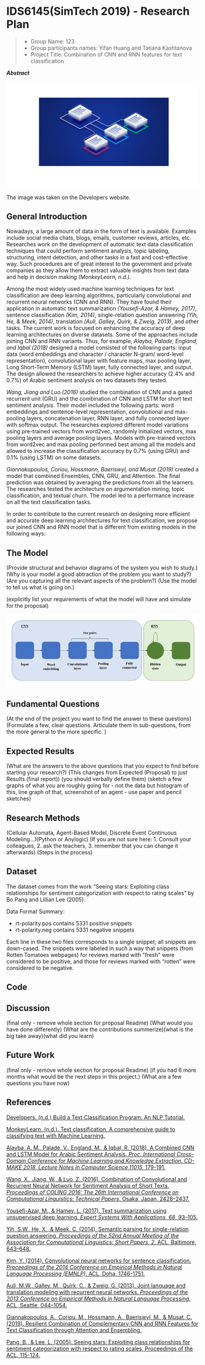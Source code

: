 # IDS6145(SimTech 2019) - Research Plan


> * Group Name: 123
> * Group participants names: Yifan Huang and Tatiana Kashtanova
> * Project Title: Combination of CNN and RNN features for text classification


***Abstract***

![Text classification](images/TextClassification.png)


The image was taken on the Developers website.

## General Introduction

Nowadays, a large amount of data in the form of text is available. Examples include social media chats, blogs, emails, customer reviews, articles, etc. Researches work on the development of automatic text data classification techniques that could perform sentiment analysis, topic labeling, structuring, intent detection, and other tasks in a fast and cost-effective way. Such procedures are of great interest to the government and private companies as they allow them to extract valuable insights from text data and help in decision making *(MonkeyLearn, n.d.)*.

Among the most widely used machine learning techniques for text classification are deep learning algorithms, particularly convolutional and recurrent neural networks (CNN and RNN). They have found their application in automatic text summarization *(Yousefi-Azar, & Hamey, 2017)*, sentence classification *(Kim, 2014)*, single-relation question answering *(Yih, He, & Meek, 2014)*, translation *(Auli, Galley, Quirk, & Zweig, 2013)*, and other tasks. The current work is focused on enhancing the accuracy of deep learning architectures on diverse datasets. Some of the approaches include joining CNN and RNN variants. Thus, for example, *Alayba, Palade, England, and Iqbal (2018)* designed a model consisted of the following parts: input data (word embeddings and character / character N-gram/ word-level representation), convolutional layer with feature maps, max pooling layer, Long Short-Term Memory (LSTM) layer, fully connected layer, and output. The design allowed the researchers to achieve higher accuracy (2.4% and 0.7%) of Arabic sentiment analysis on two datasets they tested.

*Wang, Jiang and Luo (2016)* studied the combination of CNN and a gated recurrent unit (GRU) and the combination of CNN and LSTM for short text sentiment analysis. Their model included the following parts: word embeddings and sentence-level representation, convolutional and max-pooling layers, concatenation layer, RNN layer, and fully connected layer with softmax output. The researches explored different model variations using pre-trained vectors from word2vec, randomly initialized vectors, max pooling layers and average pooling layers. Models with pre-trained vectors from word2vec and max pooling performed best among all the models and allowed to increase the classification accuracy by 0.7% (using GRU) and 0.1% (using LSTM) on some datasets.

*Giannakopoulos, Coriou, Hossmann, Baeriswyl, and Musat (2019)* created a model that combined Ensembles, CNN, GRU, and Attention. The final prediction was obtained by averaging the predictions from all the learners. The researches tested the architecture on argumentation mining, topic classification, and textual churn. The model led to a performance increase on all the text classification tasks. 

In order to contribute to the current research on designing more efficient and accurate deep learning architectures for text classification, we propose our joined CNN and RNN model that is different from existing models in the following ways:








## The Model

(Provide structural and behavior diagrams of the system you wish to study.) (Why is your model a good abtraction of the problem you want to study?) (Are you capturing all the relevant aspects of the problem?) (Use the model to tell us what is going on.)

(explicitly list your requirements of what the model will have and simulate for the proposal)

![Design](images/Design.PNG)

## Fundamental Questions
(At the end of the project you want to find the answer to these questions) (Formulate a few, clear questions. Articulate them in sub-questions, from the more general to the more specific. )

## Expected Results
(What are the answers to the above questions that you expect to find before starting your research?) (This changes from Expected (Proposal) to just Results (final report)) (you should verbally define them) (sketch a few graphs of what you are roughly going for - not the data but histogram of this, line graph of that, screenshot of an agent - use paper and pencil sketches)

## Research Methods
(Cellular Automata, Agent-Based Model, Discrete Event Continuous Modeling...)(Python or Anylogic) (If you are not sure here: 1. Consult your colleagues, 2. ask the teachers, 3. remember that you can change it afterwards) (Steps in the process)

## Dataset

The dataset comes from the work “Seeing stars: Exploiting class relationships for sentiment categorization with respect to rating scales” by Bo Pang and Lillian Lee (2005). 

Data Format Summary:

  * rt-polarity.pos contains 5331 positive snippets
  * rt-polarity.neg contains 5331 negative snippets

Each line in these two files corresponds to a single snippet; all snippets are down-cased. The snippets were labeled in such a way that snippets (from Rotten Tomatoes webpages) for reviews marked with "fresh" were considered to be positive, and those for reviews marked with “rotten” were considered to be negative.


## Code

## Discussion
(final only - remove whole section for proposal Readme) (What would you have done differently) (What are the contributions summerize)(what is the big take away)(what did you learn)

## Future Work
(final only - remove whole section for proposal Readme) (if you had 6 more months what would be the next steps in this project.) (What are a few questions you have now)

## References

[Developers. (n.d.) Build a Text Classification Program: An NLP Tutorial.](https://www.toptal.com/machine-learning/nlp-tutorial-text-classification)

[MonkeyLearn. (n.d.). Text classification. A comprehensive guide to classifying text with Machine Learning.](https://monkeylearn.com/text-classification/)

[Alayba, A. M., Palade, V., England, M., & Iqbal, R. (2018). A Combined CNN and LSTM Model for Arabic Sentiment Analysis. *Proc. International Cross-Domain Conference for Machine Learning and Knowledge Extraction. CD-MAKE 2018, Lecture Notes in Computer Science,11015*, 179-191.](https://arxiv.org/abs/1807.02911)

[Wang, X., Jiang, W., & Luo, Z. (2016). Combination of Convolutional and Recurrent Neural Network for Sentiment Analysis of Short Texts. *Proceedings of COLING 2016: The 26th International Conference on Computational Linguistics: Technical Papers*. Osaka, Japan, 2428–2437.](https://www.aclweb.org/anthology/C16-1229) 

[Yousefi-Azar, M., & Hamey, L. (2017). Text summarization using unsupervised deep learning. *Expert Systems With Applications, 68*, 93–105.](https://www.sciencedirect.com/science/article/pii/S0957417416305486)

[Yih, S.W., He, X., & Meek, C. (2014). Semantic parsing for single-relation question answering. *Proceedings of the 52nd Annual Meeting of the Association for Computational Linguistics: Short Papers, 2*. ACL, Baltimore, 643–648.](http://acl2014.org/acl2014/P14-2/pdf/P14-2105.pdf)

[Kim, Y. (2014). Convolutional neural networks for sentence classification. *Proceedings of the 2014 Conference on Empirical Methods in Natural Language Processing (EMNLP)*. ACL, Doha, 1746–1751.](https://www.aclweb.org/anthology/D14-1181)

[Auli, M.W., Galley, M., Quirk, C., & Zweig, G. (2013). Joint language and translation modeling with recurrent neural networks. *Proceedings of the 2013 Conference on Empirical Methods in Natural Language Processing*. ACL, Seattle, 044–1054.](https://www.aclweb.org/anthology/D13-1106) 

[Giannakopoulos, A., Coriou, M., Hossmann, A., Baeriswyl, M., & Musat, C. (2019). Resilient Combination of Complementary CNN and RNN Features for Text Classification through Attention and Ensembling.](https://arxiv.org/pdf/1903.12157.pdf)

[Pang, B., & Lee, L. (2005). Seeing stars: Exploiting class relationships for sentiment categorization with respect to rating scales, Proceedings of the ACL, 115-124.](http://www.cs.cornell.edu/people/pabo/movie-review-data/)
